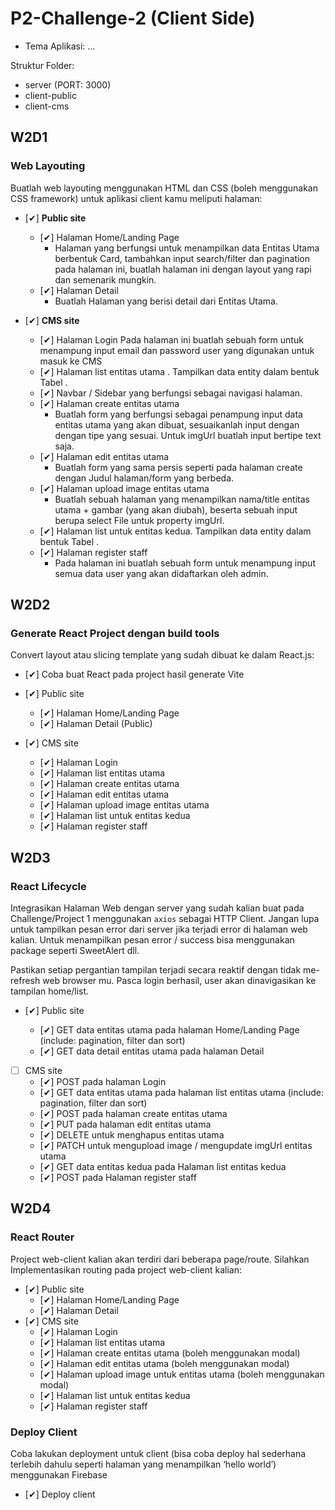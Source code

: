 # P2-Challenge-2 (Client Side)

- Tema Aplikasi: ...

Struktur Folder:

- server (PORT: 3000)
- client-public
- client-cms

## W2D1

### Web Layouting

Buatlah web layouting menggunakan HTML dan CSS (boleh menggunakan CSS framework) untuk aplikasi client kamu meliputi halaman:

- [✔] **Public site**

  - [✔] Halaman Home/Landing Page
    - Halaman yang berfungsi untuk menampilkan data Entitas Utama berbentuk Card, tambahkan input search/filter dan pagination pada halaman ini, buatlah halaman ini dengan layout yang rapi dan semenarik mungkin.
  - [✔] Halaman Detail
    - Buatlah Halaman yang berisi detail dari Entitas Utama.

- [✔] **CMS site**
  - [✔] Halaman Login
    Pada halaman ini buatlah sebuah form untuk menampung input email dan password user yang digunakan untuk masuk ke CMS
  - [✔] Halaman list entitas utama . Tampilkan data entity dalam bentuk Tabel .
  - [✔] Navbar / Sidebar yang berfungsi sebagai navigasi halaman.
  - [✔] Halaman create entitas utama
    - Buatlah form yang berfungsi sebagai penampung input data entitas utama yang akan dibuat, sesuaikanlah input dengan dengan tipe yang sesuai. Untuk imgUrl buatlah input bertipe text saja.
  - [✔] Halaman edit entitas utama
    - Buatlah form yang sama persis seperti pada halaman create dengan Judul halaman/form yang berbeda.
  - [✔] Halaman upload image entitas utama
    - Buatlah sebuah halaman yang menampilkan nama/title entitas utama + gambar (yang akan diubah), beserta sebuah input berupa select File untuk property imgUrl.
  - [✔] Halaman list untuk entitas kedua. Tampilkan data entity dalam bentuk Tabel .
  - [✔] Halaman register staff
    - Pada halaman ini buatlah sebuah form untuk menampung input semua data user yang akan didaftarkan oleh admin.

## W2D2

### Generate React Project dengan build tools

Convert layout atau slicing template yang sudah dibuat ke dalam React.js:

- [✔] Coba buat React pada project hasil generate Vite
- [✔] Public site

  - [✔] Halaman Home/Landing Page
  - [✔] Halaman Detail (Public)

- [✔] CMS site
  - [✔] Halaman Login
  - [✔] Halaman list entitas utama
  - [✔] Halaman create entitas utama
  - [✔] Halaman edit entitas utama
  - [✔] Halaman upload image entitas utama
  - [✔] Halaman list untuk entitas kedua
  - [✔] Halaman register staff

## W2D3

### React Lifecycle

Integrasikan Halaman Web dengan server yang sudah kalian buat pada Challenge/Project 1 menggunakan `axios` sebagai HTTP Client. Jangan lupa untuk tampilkan pesan error dari server jika terjadi error di halaman web kalian. Untuk menampilkan pesan error / success bisa menggunakan package seperti SweetAlert dll.

Pastikan setiap pergantian tampilan terjadi secara reaktif dengan tidak me-refresh web browser mu. Pasca login berhasil, user akan dinavigasikan ke tampilan home/list.

- [✔] Public site

  - [✔] GET data entitas utama pada halaman Home/Landing Page (include: pagination, filter dan sort)
  - [✔] GET data detail entitas utama pada halaman Detail

- [ ] CMS site
  - [✔] POST pada halaman Login
  - [✔] GET data entitas utama pada halaman list entitas utama (include: pagination, filter dan sort)
  - [✔] POST pada halaman create entitas utama
  - [✔] PUT pada halaman edit entitas utama
  - [✔] DELETE untuk menghapus entitas utama
  - [✔] PATCH untuk mengupload image / mengupdate imgUrl entitas utama
  - [✔] GET data entitas kedua pada Halaman list entitas kedua
  - [✔] POST pada Halaman register staff

## W2D4

### React Router

Project web-client kalian akan terdiri dari beberapa page/route. Silahkan Implementasikan routing pada project web-client kalian:

- [✔] Public site
  - [✔] Halaman Home/Landing Page
  - [✔] Halaman Detail
- [✔] CMS site
  - [✔] Halaman Login
  - [✔] Halaman list entitas utama
  - [✔] Halaman create entitas utama (boleh menggunakan modal)
  - [✔] Halaman edit entitas utama (boleh menggunakan modal)
  - [✔] Halaman upload image untuk entitas utama (boleh menggunakan modal)
  - [✔] Halaman list untuk entitas kedua
  - [✔] Halaman register staff

### Deploy Client

Coba lakukan deployment untuk client (bisa coba deploy hal sederhana terlebih dahulu seperti halaman yang menampilkan ‘hello world’) menggunakan Firebase

- [✔] Deploy client
